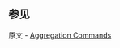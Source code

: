 ## 参见

原文 - [Aggregation Commands]( https://docs.mongodb.com/manual/reference/operator/aggregation/interface/ )

